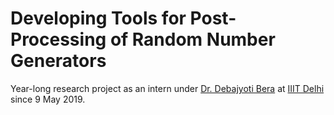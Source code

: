 # Developing Tools for Post-Processing of Random Number Generators

Year-long research project as an intern under [Dr. Debajyoti Bera](https://www.iiitd.edu.in/~dbera/) at [IIIT Delhi](https://www.iiitd.ac.in/) since 9 May 2019.